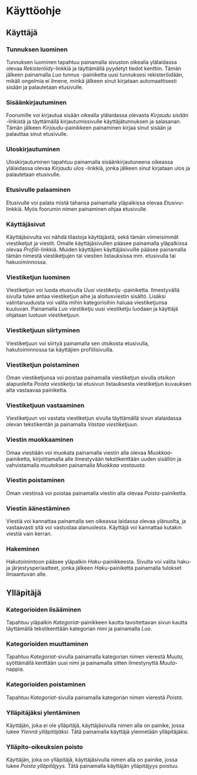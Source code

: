 # Käyttöohje

## Käyttäjä

### Tunnuksen luominen

Tunnuksen luominen tapahtuu painamalla sivuston oikealla ylälaidassa olevaa _Rekisteröidy_-linkkiä ja täyttämällä pyydetyt tiedot kenttiin. Tämän jälkeen painamalla _Luo tunnus_ -painiketta uusi tunnuksesi rekisteröidään, mikäli ongelmia ei ilmene, minkä jälkeen sinut kirjataan automaattisesti sisään ja palautetaan etusivulle.

### Sisäänkirjautuminen

Foorumille voi kirjautua sisään oikealla ylälaidassa olevasta _Kirjaudu sisään_ -linkistä ja täyttämällä kirjautumissivulle käyttäjätunnuksen ja salasanan. Tämän jälkeen _Kirjaudu_-painikkeen painaminen kirjaa sinut sisään ja palauttaa sinut etusivulle.

### Uloskirjautuminen

Uloskirjautuminen tapahtuu painamalla sisäänkirjautuneena oikeassa ylälaidassa olevaa _Kirjaudu ulos_ -linkkiä, jonka jälkeen sinut kirjataan ulos ja palautetaan etusivulle.

### Etusivulle palaaminen

Etusivulle voi palata mistä tahansa painamalla yläpalkissa olevaa _Etusivu_-linkkiä. Myös foorumin nimen painaminen ohjaa etusivulle.

### Käyttäjäsivut

Käyttäjäsivulta voi nähdä tilastoja käyttäjästä, sekä tämän viimeisimmät viestiketjut ja viestit. Omalle käyttäjäsivullen pääsee painamalla yläpalkissa olevaa _Profiili_-linkkiä. Muiden käyttäjien käyttäjäsivuille pääsee painamalla tämän nimestä viestiketjujen tai viestien listauksissa mm. etusivulla tai hakuoiminnossa.

### Viestiketjun luominen

Viestiketjun voi luoda etusivulla _Uusi viestiketju_ -painiketta. Ilmestyvällä sivulla tulee antaa viestiketjun aihe ja aloitusviestin sisältö. Lisäksi valintaruuduista voi valita mihin kategorioihin haluaa viestiketjunsa kuuluvan. Painamalla _Luo viestiketju_ uusi viestiketju luodaan ja käyttäjä ohjataan luotuun viestiketjuun.

### Viestiketjuun siirtyminen

Viestiketjuun voi siirtyä painamalla sen otsikosta etusivulla, hakutoiminnossa tai käyttäjien profiilisivuilla.

### Viestiketjun poistaminen

Oman viestiketjunsa voi poistaa painamalla viestiketjun sivulla otsikon alapuolelta _Poista viestiketju_ tai etusivun listauksesta viestiketjun kuvauksen alta vastaavaa painiketta.

### Viestiketjuun vastaaminen

Viestiketjuun voi vastata viestiketjun sivulla täyttämällä sivun alalaidassa olevan tekstikentän ja painamalla _Vastaa viestiketjuun_.

### Viestin muokkaaminen

Omaa viestiään voi muokata painamalla viestin alla olevaa _Muokkaa_-painiketta, kirjoittamalla alle ilmestyvään tekstikenttään uuden sisällön ja vahvistamalla muutoksen painamalla _Muokkaa vastausta_.

### Viestin poistaminen

Oman viestinsä voi poistaa painamalla viestin alla olevaa _Poista_-painiketta.

### Viestin äänestäminen

Viestiä voi kannattaa painamalla sen oikeassa laidassa olevaa ylänuolta, ja vastaavasti sitä voi vastustaa alanuolesta. Käyttäjä voi kannattaa kutakin viestiä vain kerran.

### Hakeminen

Hakutoimintoon pääsee yläpalkin _Haku_-painikkeesta. Sivulta voi valita haku- ja järjestysperiaatteet, jonka jälkeen _Haku_-painiketta painamalla tulokset ilmaantuvan alle.

## Ylläpitäjä

### Kategorioiden lisääminen

Tapahtuu yläpalkin _Kategoriat_-painikkeen kautta tavoitettavan sivun kautta täyttämällä tekstikenttään kategorian nimi ja painamalla _Luo_.

### Kategorioiden muuttaminen

Tapahtuu _Kategoriat_-sivulla painamalla kategorian nimen vierestä _Muuta_, syöttämällä kenttään uusi nimi ja painamalla sitten ilmestynyttä _Muuta_-nappia.

### Kategorioiden poistaminen

Tapahtuu _Kategoriat_-sivulla painamalla kategorian nimen vierestä _Poista_.

### Ylläpitäjäksi ylentäminen

Käyttäjän, joka ei ole ylläpitäjä, käyttäjäsivulla nimen alla on painike, jossa lukee _Ylennä ylläpitäjäksi_. Tätä painamalla käyttäjä ylennetään ylläpitäjäksi.

### Ylläpito-oikeuksien poisto

Käyttäjän, joka on ylläpitäjä, käyttäjäsivulla nimen alla on painike, jossa lukee _Poista ylläpitäjyys_. Tätä painamalla käyttäjän ylläpitäjyys poistuu.